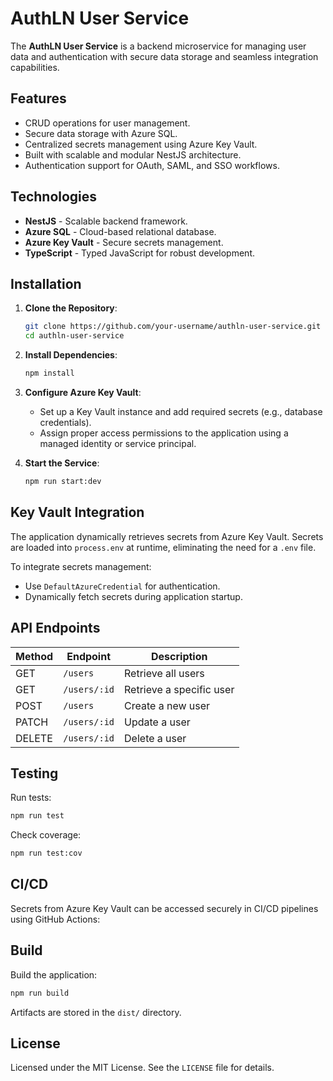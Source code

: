 # AuthLN User Service

The **AuthLN User Service** is a backend microservice for managing user data and authentication with secure data storage and seamless integration capabilities.

## Features

- CRUD operations for user management.
- Secure data storage with Azure SQL.
- Centralized secrets management using Azure Key Vault.
- Built with scalable and modular NestJS architecture.
- Authentication support for OAuth, SAML, and SSO workflows.

## Technologies

- **NestJS** - Scalable backend framework.
- **Azure SQL** - Cloud-based relational database.
- **Azure Key Vault** - Secure secrets management.
- **TypeScript** - Typed JavaScript for robust development.

## Installation

1. **Clone the Repository**:

   ```bash
   git clone https://github.com/your-username/authln-user-service.git
   cd authln-user-service
   ```

2. **Install Dependencies**:

   ```bash
   npm install
   ```

3. **Configure Azure Key Vault**:

   - Set up a Key Vault instance and add required secrets (e.g., database credentials).
   - Assign proper access permissions to the application using a managed identity or service principal.

4. **Start the Service**:
   ```bash
   npm run start:dev
   ```

## Key Vault Integration

The application dynamically retrieves secrets from Azure Key Vault. Secrets are loaded into `process.env` at runtime, eliminating the need for a `.env` file.

To integrate secrets management:

- Use `DefaultAzureCredential` for authentication.
- Dynamically fetch secrets during application startup.

## API Endpoints

| Method | Endpoint     | Description              |
| ------ | ------------ | ------------------------ |
| GET    | `/users`     | Retrieve all users       |
| GET    | `/users/:id` | Retrieve a specific user |
| POST   | `/users`     | Create a new user        |
| PATCH  | `/users/:id` | Update a user            |
| DELETE | `/users/:id` | Delete a user            |

## Testing

Run tests:

```bash
npm run test
```

Check coverage:

```bash
npm run test:cov
```

## CI/CD

Secrets from Azure Key Vault can be accessed securely in CI/CD pipelines using GitHub Actions:

## Build

Build the application:

```bash
npm run build
```

Artifacts are stored in the `dist/` directory.

## License

Licensed under the MIT License. See the `LICENSE` file for details.
